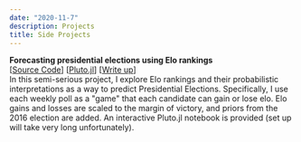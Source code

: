 ```yaml
---
date: "2020-11-7"
description: Projects
title: Side Projects
---
```

**Forecasting presidential elections using Elo rankings**  
[[Source Code](https://github.com/qpmnguyen/elo_presidente)] [[Pluto.jl](https://mybinder.org/v2/gh/fonsp/pluto-on-binder/master?urlpath=pluto/open?url=https%253A%252F%252Fgithub.com%252Fqpmnguyen%252Felo_presidente%252Fblob%252Fmaster%252Fanalysis.jl%253Fraw%253Dtrue)]
[[Write up](https://qpmnguyen.netlify.app//2020/11/07/forecasting-presidential-election-using-elo-ratings/)]  
In this semi-serious project, I explore Elo rankings and their probabilistic interpretations as a way to predict Presidential Elections. Specifically, I use each weekly poll as a "game" that each candidate can gain or lose elo. Elo gains and losses are scaled to the margin of victory, and priors from the 2016 election are added. An interactive Pluto.jl notebook is provided (set up will take very long unfortunately).  
